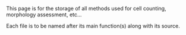 This page is for the storage of all methods used for cell counting, morphology assessment, etc...

Each file is to be named after its main function(s) along with its source.
